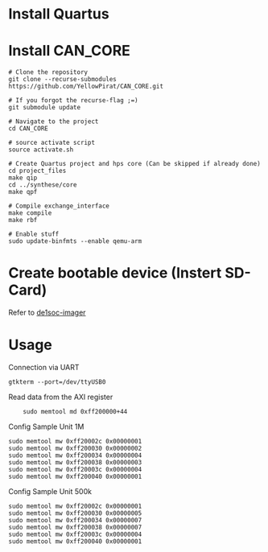 # Install Quartus


# Install CAN_CORE
```
# Clone the repository
git clone --recurse-submodules https://github.com/YellowPirat/CAN_CORE.git

# If you forgot the recurse-flag ;=)
git submodule update

# Navigate to the project
cd CAN_CORE

# source activate script
source activate.sh

# Create Quartus project and hps core (Can be skipped if already done)
cd project_files
make qip
cd ../synthese/core
make qpf

# Compile exchange_interface
make compile
make rbf

# Enable stuff
sudo update-binfmts --enable qemu-arm
```

# Create bootable device (Instert SD-Card)

Refer to [de1soc-imager](./linux/de1soc-imager/README.md)

# Usage
Connection via UART
```
gtkterm --port=/dev/ttyUSB0
```

Read data from the AXI register 
```
    sudo memtool md 0xff200000+44
```

Config Sample Unit 1M
```
sudo memtool mw 0xff20002c 0x00000001
sudo memtool mw 0xff200030 0x00000002
sudo memtool mw 0xff200034 0x00000004
sudo memtool mw 0xff200038 0x00000003
sudo memtool mw 0xff20003c 0x00000004
sudo memtool mw 0xff200040 0x00000001

```

Config Sample Unit 500k
```
sudo memtool mw 0xff20002c 0x00000001
sudo memtool mw 0xff200030 0x00000005
sudo memtool mw 0xff200034 0x00000007
sudo memtool mw 0xff200038 0x00000007
sudo memtool mw 0xff20003c 0x00000004
sudo memtool mw 0xff200040 0x00000001
```
